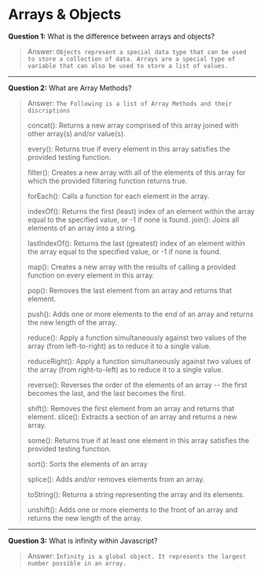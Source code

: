 # Arrays & Objects

**Question 1:** What is the difference between arrays and objects? 

> Answer: `Objects represent a special data type that can be used to store a collection of data. Arrays are a special type of variable that can also be used to store a list of values.`
---
**Question 2:** What are Array Methods? 

> Answer: `The Following is a list of Array Methods and their discriptions`
>
>concat(): Returns a new array comprised of this array joined with other array(s) and/or value(s).
>
>every(): Returns true if every element in this array satisfies the provided testing function.
>
>filter(): Creates a new array with all of the elements of this array for which the provided filtering function returns true.
>
>forEach(): Calls a function for each element in the array.
>
>indexOf(): Returns the first (least) index of an element within the array equal to the specified value, or -1 if none is found.
join(): Joins all elements of an array into a string.
>
>lastIndexOf(): Returns the last (greatest) index of an element within the array equal to the specified value, or -1 if none is found.
>
>map(): Creates a new array with the results of calling a provided function on every element in this array.
>
>pop(): Removes the last element from an array and returns that element.
>
>push(): Adds one or more elements to the end of an array and returns the new length of the array.
>
>reduce(): Apply a function simultaneously against two values of the array (from left-to-right) as to reduce it to a single value.
>
>reduceRight(): Apply a function simultaneously against two values of the array (from right-to-left) as to reduce it to a single value.
>
>reverse(): Reverses the order of the elements of an array -- the first becomes the last, and the last becomes the first.
>
>shift(): Removes the first element from an array and returns that element.
slice(): Extracts a section of an array and returns a new array.
>
>some(): Returns true if at least one element in this array satisfies the provided testing function.
>
>sort(): Sorts the elements of an array
>
>splice(): Adds and/or removes elements from an array.
>
>toString(): Returns a string representing the array and its elements.
>
>unshift(): Adds one or more elements to the front of an array and returns the new length of the array.
---
**Question 3:** What is infinity within Javascript?

> Answer: `Infinity is a global object. It represents the largest number possible in an array.`

